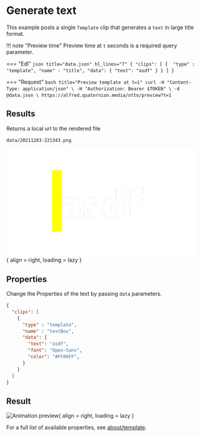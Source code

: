# Generate text

This example posts a single `Template` clip that generates a `text` in large title format.

!!! note "Preview time"
    Preview time at `t` seconds is a required query parameter.

=== "Edl"
    ``` json title="data.json" hl_lines="7"
    {
      "clips": [
        { 
          "type" : "template",
          "name" : "title",
          "data": {
            "text": "asdf"
          }
        }
      ]
    }
    ```

=== "Request"
    ``` bash title="Preview template at t=1"
    curl -H "Content-Type: application/json" \
      -H "Authorization: Bearer $TOKEN" \
      -d @data.json \
      https://alfred.quaternion.media/otto/preview?t=1
    ```

## Results

Returns a local url to the rendered file

```
data/20211203-221343.png
```
![Otto Template Preview](../../assets/20211203-221343.png){ align = right, loading = lazy }

## Properties
Change the Properties of the text by passing `data` parameters.

``` json title="animation" hl_lines="8-9"
{
  "clips": [
    { 
      "type" : "template",
      "name" : "textBox",
      "data": {
        "text": "asdf",
        "font": "Open-Sans",
        "color": "#FF00FF",
      }
    }
  ]
}
```

## Result

![Animation preview](../../assets/20220111-071708.png){ align = right, loading = lazy }

For a full list of available properties, see [about/template](../../about/template).
